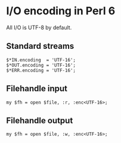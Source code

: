 # I/O encoding in Perl 6

All I/O is UTF-8 by default.

## Standard streams

    $*IN.encoding  = 'UTF-16';
    $*OUT.encoding = 'UTF-16';
    $*ERR.encoding = 'UTF-16';

## Filehandle input

    my $fh = open $file, :r, :enc<UTF-16>;

## Filehandle output

    my $fh = open $file, :w, :enc<UTF-16>;
